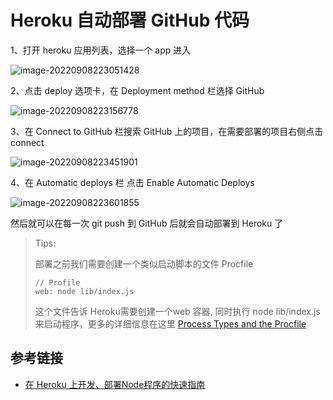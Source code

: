 # Heroku 自动部署 GitHub 代码

1、打开 heroku 应用列表，选择一个 app 进入

![image-20220908223051428](https://cdn.jsdelivr.net/gh/MrSeaWave/figure-bed-profile@main/uPic/2022/aNB98P_image-20220908223051428.png)

2、点击 deploy 选项卡，在 Deployment method 栏选择 GitHub

![image-20220908223156778](https://cdn.jsdelivr.net/gh/MrSeaWave/figure-bed-profile@main/uPic/2022/Mq2oTv_image-20220908223156778.png)

3、在 Connect to GitHub 栏搜索 GitHub 上的项目，在需要部署的项目右侧点击 connect

![image-20220908223451901](https://cdn.jsdelivr.net/gh/MrSeaWave/figure-bed-profile@main/uPic/2022/e8EbtW_image-20220908223451901.png)

4、在 Automatic deploys 栏 点击 Enable Automatic Deploys

![image-20220908223601855](https://cdn.jsdelivr.net/gh/MrSeaWave/figure-bed-profile@main/uPic/2022/SvdoJD_image-20220908223601855.png)


然后就可以在每一次 git push 到 GitHub 后就会自动部署到 Heroku 了

> Tips: 
> 
> 部署之前我们需要创建一个类似启动脚本的文件 Procfile
> ```
> // Profile 
> web: node lib/index.js
> ```
> 这个文件告诉 Heroku需要创建一个web 容器, 同时执行 node lib/index.js 来启动程序，更多的详细信息在这里 [Process Types and the Procfile](https://devcenter.heroku.com/articles/procfile)


## 参考链接

- [在 Heroku 上开发、部署Node程序的快速指南](https://segmentfault.com/a/1190000013987807)
